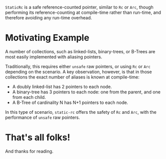 `StaticRc` is a safe reference-counted pointer, similar to `Rc` or `Arc`, though performing its reference-counting at
compile-time rather than run-time, and therefore avoiding any run-time overhead.

#   Motivating Example

A number of collections, such as linked-lists, binary-trees, or B-Trees are most easily implemented with aliasing
pointers.

Traditionally, this requires either `unsafe` raw pointers, or using `Rc` or `Arc` depending on the scenario. A key
observation, however, is that in those collections the exact number of aliases is known at compile-time:

-   A doubly linked-list has 2 pointers to each node.
-   A binary-tree has 3 pointers to each node: one from the parent, and one from each child.
-   A B-Tree of cardinality N has N+1 pointers to each node.

In this type of scenario, `static-rc` offers the safety of `Rc` and `Arc`, with the performance of `unsafe` raw
pointers.


#   That's all folks!

And thanks for reading.
